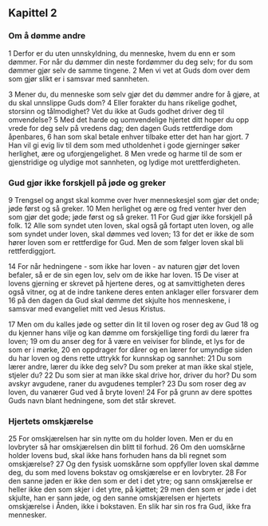 ## Kapittel 2

### Om å dømme andre

1 Derfor er du uten unnskyldning, du menneske, hvem du enn er som dømmer. For når du dømmer din neste fordømmer du deg selv; for du som dømmer gjør selv de samme tingene.
2 Men vi vet at Guds dom over dem som gjør slikt er i samsvar med sannheten.

3 Mener du, du menneske som selv gjør det du dømmer andre for å gjøre, at du skal unnslippe Guds dom?
4 Eller forakter du hans rikelige godhet, storsinn og tålmodighet? Vet du ikke at Guds godhet driver deg til omvendelse?
5 Med det harde og uomvendelige hjertet ditt hoper du opp vrede for deg selv på vredens dag; den dagen Guds rettferdige dom åpenbares,
6 han som skal betale enhver tilbake etter det han har gjort.
7 Han vil gi evig liv til dem som med utholdenhet i gode gjerninger søker herlighet, ære og uforgjengelighet.
8 Men vrede og harme til de som er gjenstridige og ulydige mot sannheten, og lydige mot urettferdigheten.

### Gud gjør ikke forskjell på jøde og greker

9 Trengsel og angst skal komme over hver menneskesjel som gjør det onde; jøde først og så greker.
10 Men herlighet og ære og fred venter hver den som gjør det gode; jøde først og så greker.
11 For Gud gjør ikke forskjell på folk.
12 Alle som syndet uten loven, skal også gå fortapt uten loven, og alle som syndet under loven, skal dømmes ved loven;
13 for det er ikke de som hører loven som er rettferdige for Gud. Men de som følger loven skal bli rettferdiggjort.

14 For når hedningene - som ikke har loven - av naturen gjør det loven befaler, så er de sin egen lov, selv om de ikke har loven.
15 De viser at lovens gjerning er skrevet på hjertene deres, og at samvittigheten deres også vitner, og at de indre tankene deres enten anklager eller forsvarer dem
16 på den dagen da Gud skal dømme det skjulte hos menneskene, i samsvar med evangeliet mitt ved Jesus Kristus.

17 Men om du kalles jøde og setter din lit til loven og roser deg av Gud
18 og du kjenner hans vilje og kan dømme om forskjellige ting fordi du lærer fra loven;
19 om du anser deg for å være en veiviser for blinde, et lys for de som er i mørke,
20 en oppdrager for dårer og en lærer for umyndige siden du har loven og dens rette uttrykk for kunnskap og sannhet:
21 Du som lærer andre, lærer du ikke deg selv? Du som preker at man ikke skal stjele, stjeler du?
22 Du som sier at man ikke skal drive hor, driver du hor? Du som avskyr avgudene, raner du avgudenes templer?
23 Du som roser deg av loven, du vanærer Gud ved å bryte loven!
24 For på grunn av dere spottes Guds navn blant hedningene, som det står skrevet.

### Hjertets omskjærelse

25 For omskjærelsen har sin nytte om du holder loven. Men er du en lovbryter så har omskjærelsen din blitt til forhud.
26 Om den uomskårne holder lovens bud, skal ikke hans forhuden hans da bli regnet som omskjærelse?
27 Og den fysisk uomskårne som oppfyller loven skal dømme deg, du som med lovens bokstav og omskjærelse er en lovbryter.
28 For den sanne jøden er ikke den som er det i det ytre; og sann omskjærelse er heller ikke den som skjer i det ytre, på kjøttet;
29 men den som er jøde i det skjulte, han er sann jøde, og den sanne omskjærelsen er hjertets omskjærelse i Ånden, ikke i bokstaven. En slik har sin ros fra Gud, ikke fra mennesker.
